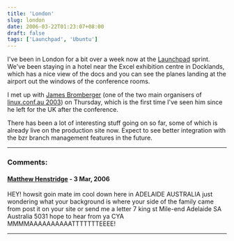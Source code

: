 ```yaml
---
title: 'London'
slug: london
date: 2006-03-22T01:23:07+08:00
draft: false
tags: ['Launchpad', 'Ubuntu']
---
```


I\'ve been in London for a bit over a week now at the
[Launchpad](https://launchpad.net/) sprint. We\'ve been staying in a
hotel near the Excel exhibition centre in Docklands, which has a nice
view of the docs and you can see the planes landing at the airport out
the windows of the conference rooms.

I met up with [James Bromberger](http://james.rcpt.to/) (one of the two
main organisers of [linux.conf.au 2003](http://linux.org.au/conf/2003/))
on Thursday, which is the first time I\'ve seen him since he left for
the UK after the conference.

There has been a lot of interesting stuff going on so far, some of which
is already live on the production site now. Expect to see better
integration with the bzr branch management features in the future.

---
### Comments:
#### [Matthew Henstridge](http://N/A) - <time datetime="2006-03-29 09:16:07">3 Mar, 2006</time>

HEY! howsit goin mate im cool down here in ADELAIDE AUSTRALIA just
wondering what your background is where your side of the family came
from post it on your site or send me a letter 7 king st Mile-end
Adelaide SA Australia 5031 hope to hear from ya CYA
MMMMAAAAAAAAAATTTTTTTEEEE!

---

